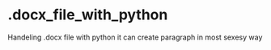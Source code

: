 # .docx_file_with_python
 Handeling .docx file with python it can create paragraph in most sexesy way
